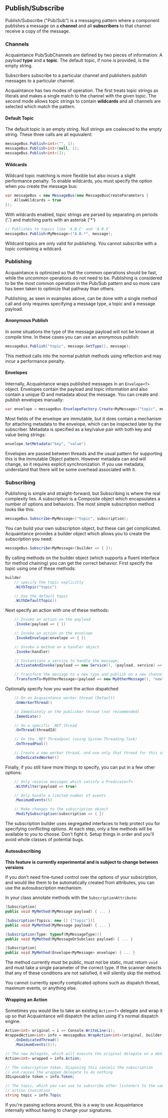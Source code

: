 ## Publish/Subscribe

Publish/Subscribe ("Pub/Sub") is a messaging pattern where a component publishes a message on a **channel** and all **subscribers** to that channel receive a copy of the message. 

### Channels

Acquaintance Pub/SubChannels are defined by two pieces of information: A payload **type** and a **topic**. The default topic, if none is provided, is the empty string.

Subscribers subscribe to a particular channel and publishers publish messages to a particular channel. 

Acquaintance has two modes of operation. The first treats topic strings as literals and makes a single match to the channel with the given topic. The second mode allows topic strings to contain **wildcards** and all channels are selected which match the pattern.

#### Default Topic

The default topic is an empty string. Null strings are coalesced to the empty string. These three calls are all equivalent:

```csharp
messageBus.Publish<int>("", 1);
messageBus.Publish<int>(null, 1);
messageBus.Publish<int>(1);
```

#### Wildcards

Wildcard topic matching is more flexible but also incurs a slight performance penalty. To enable wildcards, you must specify the option when you create the message bus:

```csharp
var messageBus = new MessageBus(new MessageBusCreateParameters {
    AllowWildcards = true
});
```

With wildcards enabled, topic strings are parsed by separating on periods ('.') and matching parts with an asterisk ('*')

```csharp
// Publishes to topics like 'A.B.C' and 'A.B.X'
messageBus.Publish<MyMessage>("A.B.*", message);
```

Wildcard topics are only valid for publishing. You cannot subscribe with a topic containing a wildcard.

### Publishing

Acquaintance is optimized so that the common operations should be fast, while the uncommon operations do not need to be. Publishing is considered to be the most common operation in the Pub/Sub pattern and so more care has been taken to optimize that pathway than others.

Publishing, as seen in examples above, can be done with a single method call and only requires specifying a message type, a topic and a message payload.

#### Anonymous Publish

In some situations the type of the message payload will not be known at compile time. In these cases you can use an anonymous publish:

```csharp
messageBus.Publish("topic", message.GetType(), message);
```

This method calls into the normal publish methods using reflection and may incur a performance penalty.

#### Envelopes

Internally, Acquaintance wraps published messages in an `Envelope<T>` object. Envelopes contain the payload and topic information and also contain a unique ID and metadata about the message. You can create and publish envelopes manually:

```csharp
var envelope = messageBus.EnvelopeFactory.Create<MyMessage>("topic", message);
```

Most fields of the envelope are immutable, but it does contain a mechanism for attaching metadata to the envelope, which can be inspected later by the subscriber. Metadata is specified as a key/value pair with both key and value being strings:

```csharp
envelope.SetMetadata("key", "value")
```

Envelopes are passed between threads and the usual pattern for supporting this is the Immutable Object pattern. However metadata can and will change, so it requires explicit synchronization. If you use metadata, understand that there will be some overhead associated with it.

### Subscribing

Publishing is simple and straight-forward, but Subscribing is where the real complexity lies. A subscription is a Composite object which encapsulates a number of options and behaviors. The most simple subscription method looks like this:

```csharp
messageBus.Subscribe<MyMessage>("topic", subscription);
```

You can build your own subscription object, but these can get complicated. Acquaintance provides a builder object which allows you to create the subscription you need:

```csharp
messageBus.Subscribe<MyMessage>(builder => { });
```

By calling methods on the builder object (which supports a fluent interface for method chaining) you can get the correct behavior. First specify the topic using one of these methods:

```csharp
builder
    // specify the topic explicitly
    .WithTopic("topic")

    // Use the default topic
    .WithDefaultTopic()
```

Next specify an action with one of these methods:

```csharp
    // Invoke an action on the payload
    .Invoke(payload => { })

    // Invoke an action on the envelope
    .InvokeEnvelope(envelope => { })

    // Invoke a method on a handler object
    .Invoke(handler)

    // Instantiate a service to handle the message;
    .ActivateAndInvoke(payload => new Service(), (payload, service) => { })

    // Transform the message to a new type and publish on a new channel
    .TransformTo<MyOtherMessage>(payload => new MyOtherMessage(), "newTopic")
```

Optionally specify how you want the action dispatched

```csharp
    // On an Acquaintance worker thread (Default)
    .OnWorkerThread()

    // Immediately on the publisher thread (not recommended)
    .Immediate()

    // On a specific .NET thread
    .OnThread(threadId)

    // On the .NET Threadpool (using System.Threading.Task)
    .OnThreadPool()

    // Create a new worker thread, and use only that thread for this subscriber
    .OnDedicatedWorker()
```

Finally, if you still have more things to specify, you can put in a few other options:

```csharp
    // Only receive messages which satisfy a Predicate<T>
    .WithFilter(payload => true)

    // Only handle a limited number of events
    .MaximumEvents(5)

    // Make changes to the subscription object
    .ModifySubscription(subscription => { })
```

The subscription builder uses segregated interfaces to help protect you for specifying conflicting options. At each step, only a few methods will be available to you to choose. Don't fight it. Setup things in order and you'll avoid whole classes of potential bugs.

#### Autosubscribing

**This feature is currently experimental and is subject to change between versions**

If you don't need fine-tuned control over the options of your subscription, and would like them to be automatically created from attributes, you can use the autosubscription mechanism.

In your class annotate methods with the `SubscriptionAttribute`:

```csharp
[Subscription]
public void MyMethod(MyMessage payload) { ... }

[Subscription(Topics: new [] {"topic"})]
public void MyMethod(MyMessage payload) { ... }

[Subscription(Type: typeof(MyMessageType))]
public void MyMethod(MyMessageOrSubclass payload) { ... }

[Subscription]
public void MyMethod(Envelope<MyMessage> envelope) { ... }
```

The method currently must be public, must not be static, must return `void` and must take a single parameter of the correct type. If the scanner detects that any of these conditions are not satisfied, it will silently skip the method.

You cannot currently specify complicated options such as dispatch thread, maximum events, or anything else. 

#### Wrapping an Action

Sometimes you would like to take an existing `Action<T>` delegate and wrap it up so that Acquaintance will dispatch the action using it's normal dispatch engine.

```csharp
Action<int> original = i => Console.WriteLine(i);
WrappedAction<int> info = messageBus.WrapAction<int>(original, builder => builder
    .OnDedicatedThread()
    .MaximumEvents(5));

// The new delegate, which will execute the original delegate on a dedicated worker thread
Action<int> wrapped = info.Action;

// The subscription token. Disposing this cancels the subscription 
// and causes the wrapped delegate to do nothing
IDisposable token = info.Token;

// The topic, which you can use to subscribe other listeners to the same
// action invocation
string topic = info.Topic
```

If you're passing actions around, this is a way to use Acquaintance internally without having to change your signatures.

